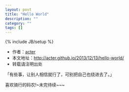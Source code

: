 ```yaml
---
layout: post
title: "Hello World"
description: ""
category: ""
tags: []
---
```


{% include JB/setup %}
* 作者：[acter](https://github.com/acter)
* 本文地址：http://acter.github.io/2013/12/13/hello-world/
* 转载请注明出处

「有些事，让别人相信就行了，可别把自己也绕进去了。」

喜欢骑行的码农!~未完待续~~~


